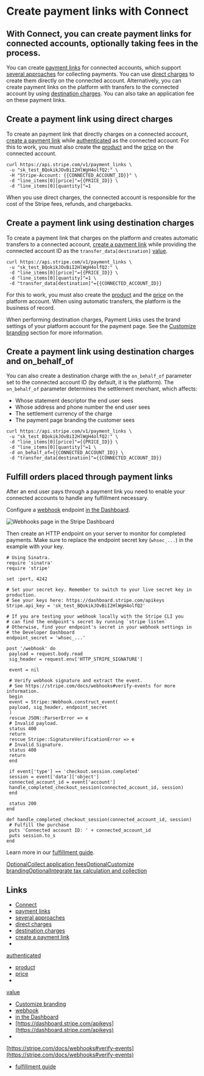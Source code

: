 # Create payment links with Connect

## With Connect, you can create payment links for connected accounts, optionally taking fees in the process.

You can create [payment links](https://docs.stripe.com/payment-links) for
connected accounts, which support [several
approaches](https://docs.stripe.com/connect/charges) for collecting payments.
You can use [direct charges](https://docs.stripe.com/connect/direct-charges) to
create them directly on the connected account. Alternatively, you can create
payment links on the platform with transfers to the connected account by using
[destination charges](https://docs.stripe.com/connect/destination-charges). You
can also take an application fee on these payment links.

## Create a payment link using direct charges

To create an payment link that directly charges on a connected account, [create
a payment link](https://docs.stripe.com/api#create_payment_link) while
[authenticated](https://docs.stripe.com/connect/authentication#stripe-account-header)
as the connected account. For this to work, you must also create the
[product](https://docs.stripe.com/api#create_product) and the
[price](https://docs.stripe.com/api#create_price) on the connected account.

```
curl https://api.stripe.com/v1/payment_links \
 -u "sk_test_BQokikJOvBiI2HlWgH4olfQ2:" \
 -H "Stripe-Account: {{CONNECTED_ACCOUNT_ID}}" \
 -d "line_items[0][price]"={{PRICE_ID}} \
 -d "line_items[0][quantity]"=1
```

When you use direct charges, the connected account is responsible for the cost
of the Stripe fees, refunds, and chargebacks.

## Create a payment link using destination charges

To create a payment link that charges on the platform and creates automatic
transfers to a connected account, [create a payment
link](https://docs.stripe.com/api#create_payment_link) while providing the
connected account ID as the `transfer_data[destination]`
[value](https://docs.stripe.com/api/payment_links/payment_links/object#payment_link_object-transfer_data).

```
curl https://api.stripe.com/v1/payment_links \
 -u "sk_test_BQokikJOvBiI2HlWgH4olfQ2:" \
 -d "line_items[0][price]"={{PRICE_ID}} \
 -d "line_items[0][quantity]"=1 \
 -d "transfer_data[destination]"={{CONNECTED_ACCOUNT_ID}}
```

For this to work, you must also create the
[product](https://docs.stripe.com/api#create_product) and the
[price](https://docs.stripe.com/api#create_price) on the platform account. When
using automatic transfers, the platform is the business of record.

When performing destination charges, Payment Links uses the brand settings of
your platform account for the payment page. See the [Customize
branding](https://docs.stripe.com/connect/payment-links#customize-branding)
section for more information.

## Create a payment link using destination charges and on_behalf_of

You can also create a destination charge with the `on_behalf_of` parameter set
to the connected account ID (by default, it is the platform). The `on_behalf_of`
parameter determines the settlement merchant, which affects:

- Whose statement descriptor the end user sees
- Whose address and phone number the end user sees
- The settlement currency of the charge
- The payment page branding the customer sees

```
curl https://api.stripe.com/v1/payment_links \
 -u "sk_test_BQokikJOvBiI2HlWgH4olfQ2:" \
 -d "line_items[0][price]"={{PRICE_ID}} \
 -d "line_items[0][quantity]"=1 \
 -d on_behalf_of={{CONNECTED_ACCOUNT_ID}} \
 -d "transfer_data[destination]"={{CONNECTED_ACCOUNT_ID}}
```

## Fulfill orders placed through payment links

After an end user pays through a payment link you need to enable your connected
accounts to handle any fulfillment necessary.

Configure a [webhook](https://docs.stripe.com/webhooks) endpoint [in the
Dashboard](https://dashboard.stripe.com/account/webhooks).

![Webhooks page in the Stripe
Dashboard](https://b.stripecdn.com/docs-statics-srv/assets/account_webhooks.03b71cec87ef2093fe0caa92e5bfce44.png)

Then create an HTTP endpoint on your server to monitor for completed payments.
Make sure to replace the endpoint secret key (`whsec_...`) in the example with
your key.

```
# Using Sinatra.
require 'sinatra'
require 'stripe'

set :port, 4242

# Set your secret key. Remember to switch to your live secret key in production.
# See your keys here: https://dashboard.stripe.com/apikeys
Stripe.api_key = 'sk_test_BQokikJOvBiI2HlWgH4olfQ2'

# If you are testing your webhook locally with the Stripe CLI you
# can find the endpoint's secret by running `stripe listen`
# Otherwise, find your endpoint's secret in your webhook settings in
# the Developer Dashboard
endpoint_secret = 'whsec_...'

post '/webhook' do
 payload = request.body.read
 sig_header = request.env['HTTP_STRIPE_SIGNATURE']

 event = nil

 # Verify webhook signature and extract the event.
 # See https://stripe.com/docs/webhooks#verify-events for more information.
 begin
 event = Stripe::Webhook.construct_event(
 payload, sig_header, endpoint_secret
 )
 rescue JSON::ParserError => e
 # Invalid payload.
 status 400
 return
 rescue Stripe::SignatureVerificationError => e
 # Invalid Signature.
 status 400
 return
 end

 if event['type'] == 'checkout.session.completed'
 session = event['data']['object']
 connected_account_id = event['account']
 handle_completed_checkout_session(connected_account_id, session)
 end

 status 200
end

def handle_completed_checkout_session(connected_account_id, session)
 # Fulfill the purchase
 puts 'Connected account ID: ' + connected_account_id
 puts session.to_s
end
```

Learn more in our [fulfillment
guide](https://docs.stripe.com/checkout/fulfillment).

[OptionalCollect application
fees](https://docs.stripe.com/connect/payment-links#collecting-fees)[OptionalCustomize
branding](https://docs.stripe.com/connect/payment-links#customize-branding)[OptionalIntegrate
tax calculation and
collection](https://docs.stripe.com/connect/payment-links#connect-tax)

## Links

- [Connect](https://docs.stripe.com/connect)
- [payment links](https://docs.stripe.com/payment-links)
- [several approaches](https://docs.stripe.com/connect/charges)
- [direct charges](https://docs.stripe.com/connect/direct-charges)
- [destination charges](https://docs.stripe.com/connect/destination-charges)
- [create a payment link](https://docs.stripe.com/api#create_payment_link)
-
[authenticated](https://docs.stripe.com/connect/authentication#stripe-account-header)
- [product](https://docs.stripe.com/api#create_product)
- [price](https://docs.stripe.com/api#create_price)
-
[value](https://docs.stripe.com/api/payment_links/payment_links/object#payment_link_object-transfer_data)
- [Customize
branding](https://docs.stripe.com/connect/payment-links#customize-branding)
- [webhook](https://docs.stripe.com/webhooks)
- [in the Dashboard](https://dashboard.stripe.com/account/webhooks)
- [https://dashboard.stripe.com/apikeys](https://dashboard.stripe.com/apikeys)
-
[https://stripe.com/docs/webhooks#verify-events](https://stripe.com/docs/webhooks#verify-events)
- [fulfillment guide](https://docs.stripe.com/checkout/fulfillment)